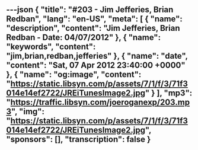 ---json
{
  "title": "#203 - Jim Jefferies, Brian Redban",
  "lang": "en-US",
  "meta": [
    {
      "name": "description",
      "content": "Jim Jefferies, Brian Redban - Date: 04/07/2012"
    },
    {
      "name": "keywords",
      "content": "jim,brian,redban,jefferies"
    },
    {
      "name": "date",
      "content": "Sat, 07 Apr 2012 23:40:00 +0000"
    },
    {
      "name": "og:image",
      "content": "https://static.libsyn.com/p/assets/7/1/f/3/71f3014e14ef2722/JREiTunesImage2.jpg"
    }
  ],
  "mp3": "https://traffic.libsyn.com/joeroganexp/203.mp3",
  "img": "https://static.libsyn.com/p/assets/7/1/f/3/71f3014e14ef2722/JREiTunesImage2.jpg",
  "sponsors": [],
  "transcription": false
}
---
<episode-header />

<timemark seconds="0" />

<transcribe-call-to-action />

<episode-footer />